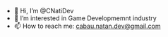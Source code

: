 - 👋 Hi, I’m @CNatiDev
- 👀 I’m interested in Game Developmemnt industry
- 📫 How to reach me: cabau.natan.dev@gmail.com

<!---
CNatiDev/CNatiDev is a ✨ special ✨ repository because its `README.md` (this file) appears on your GitHub profile.
You can click the Preview link to take a look at your changes.
--->
